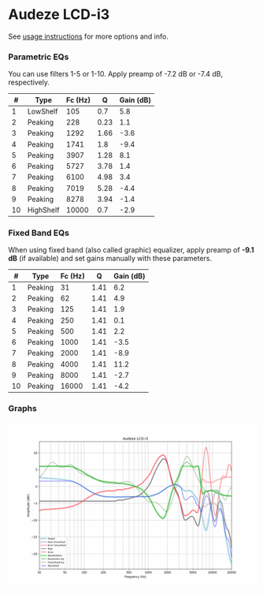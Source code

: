 # Audeze LCD-i3
See [usage instructions](https://github.com/jaakkopasanen/AutoEq#usage) for more options and info.

### Parametric EQs
You can use filters 1-5 or 1-10. Apply preamp of -7.2 dB or -7.4 dB, respectively.

|   # | Type      |   Fc (Hz) |    Q |   Gain (dB) |
|-----|-----------|-----------|------|-------------|
|   1 | LowShelf  |       105 | 0.7  |         5.8 |
|   2 | Peaking   |       228 | 0.23 |         1.1 |
|   3 | Peaking   |      1292 | 1.66 |        -3.6 |
|   4 | Peaking   |      1741 | 1.8  |        -9.4 |
|   5 | Peaking   |      3907 | 1.28 |         8.1 |
|   6 | Peaking   |      5727 | 3.78 |         1.4 |
|   7 | Peaking   |      6100 | 4.98 |         3.4 |
|   8 | Peaking   |      7019 | 5.28 |        -4.4 |
|   9 | Peaking   |      8278 | 3.94 |        -1.4 |
|  10 | HighShelf |     10000 | 0.7  |        -2.9 |

### Fixed Band EQs
When using fixed band (also called graphic) equalizer, apply preamp of **-9.1 dB** (if available) and set gains manually with these parameters.

|   # | Type    |   Fc (Hz) |    Q |   Gain (dB) |
|-----|---------|-----------|------|-------------|
|   1 | Peaking |        31 | 1.41 |         6.2 |
|   2 | Peaking |        62 | 1.41 |         4.9 |
|   3 | Peaking |       125 | 1.41 |         1.9 |
|   4 | Peaking |       250 | 1.41 |         0.1 |
|   5 | Peaking |       500 | 1.41 |         2.2 |
|   6 | Peaking |      1000 | 1.41 |        -3.5 |
|   7 | Peaking |      2000 | 1.41 |        -8.9 |
|   8 | Peaking |      4000 | 1.41 |        11.2 |
|   9 | Peaking |      8000 | 1.41 |        -2.7 |
|  10 | Peaking |     16000 | 1.41 |        -4.2 |

### Graphs
![](./Audeze%20LCD-i3.png)
